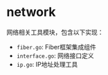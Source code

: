 # network

网络相关工具模块，包含以下实现：  
- `fiber.go`: Fiber框架集成组件  
- `interface.go`: 网络接口定义  
- `ip.go`: IP地址处理工具